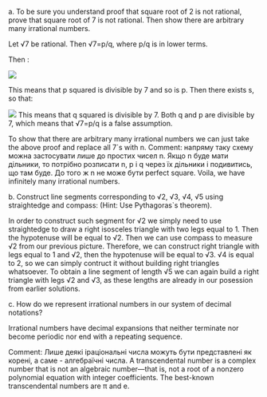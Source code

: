 a. To be sure you understand proof that square root of 2 is not rational, prove that square root of 7 is not rational. Then 
show there are arbitrary many irrational numbers.

Let  √7 be rational. Then  √7=p/q, where p/q is in lower terms.

Then :

<img src="http://latex.codecogs.com/gif.latex?p=\sqrt{7}q\Rightarrow {p^{2}=7q^{2}" border="0"/>


This means that p squared is divisible by 7 and so is p. Then there exists s, so that:

<img src="http://latex.codecogs.com/gif.latex?p=7s\Rightarrow{p^{2}=49s^{2}\Rightarrow 49s^{2}=7q^{2}\Rightarrow 7s^{2}=q^{2}" border="0"/>
This means that q squared is divisible by 7. Both q and p are divisible by 7, which means that  √7=p/q  is a false assumption.

To show that there are arbitrary many irrational numbers we can just take the above proof and replace all 7`s with n. 
Comment: напряму таку схему можна застосувати лише до простих чисел n. Якщо n буде мати дільники, то потрібно  розписати n, p і q через їх дільники і подивитись, що там буде. До того ж n не може бути perfect square. 
Voila, 
we have infinitely many irrational numbers.

b. Construct line segments corresponding to  √2,  √3,  √4,  √5 using straightedge and compass: (Hint: Use Pythagoras`s theorem).

In order to construct such segment for  √2 we simply need to use straightedge to draw a right isosceles triangle with 
two legs equal to 1. Then the hypotenuse will be equal to  √2. Then we can use compass to measure  √2 from our previous picture. Therefore, we can construct right triangle with legs equal to 1 and  √2, then the hypotenuse will be equal to  √3.
√4 is equal to 2, so we can simply contruct it without building right triangles whatsoever. To obtain a line segment of length
√5 we can again build a right triangle with legs  √2 and  √3, as these lengths are already in our posession from earlier
solutions. 

c. How do we represent irrational numbers in our system of decimal notations?

Irrational numbers have decimal expansions that neither terminate nor become periodic nor end with a repeating sequence.

Comment: Лише деякі іраціональні числа можуть бути представлені як корені, а саме - алгебраїчні числа. A transcendental number is a complex number that is not an algebraic number—that is, not a root of a nonzero polynomial equation with integer coefficients. The best-known transcendental numbers are π and e.
 
 
